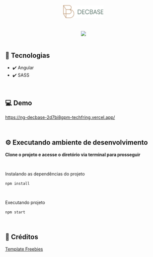 <h1 align="center">
  <img src="./src/assets/images/logo.png" width="130">
</h1>

<br />

<div align="center">
  <img src="https://user-images.githubusercontent.com/54766216/136472614-eb98d366-5479-4cb9-8a3f-c9b2a18e22f7.gif">
</div>

<br />

## 🚀 Tecnologias

- ✔️ Angular
- ✔️ SASS

<br />

## 💻 Demo

<a href="https://ng-decbase-2d7bi8gpm-techfring.vercel.app/">https://ng-decbase-2d7bi8gpm-techfring.vercel.app/</a>

<br />

## ⚙️ Executando ambiente de desenvolvimento

<strong>Clone o projeto e acesse o diretório via terminal para prosseguir</strong>

<br/>

<span>Instalando as dependências do projeto</span>

```
npm install
```

<br/>

<span>Executando projeto</span>

```
npm start
```

<br />

## 🤝 Créditos

<a href="https://www.templatefreebies.com/resources/decbase-template" target="_blank">Template Freebies</a>

